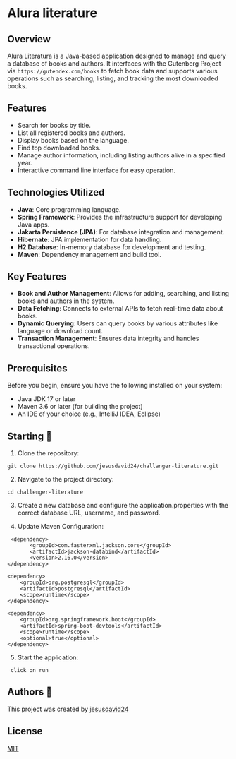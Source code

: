 # Alura literature

## Overview
Alura Literatura is a Java-based application designed to manage and query a database of books and authors. 
It interfaces with the Gutenberg Project via `https://gutendex.com/books` to fetch book data and supports 
various operations such as searching, listing, and tracking the most downloaded books.

## Features
- Search for books by title.
- List all registered books and authors.
- Display books based on the language.
- Find top downloaded books.
- Manage author information, including listing authors alive in a specified year.
- Interactive command line interface for easy operation.


## Technologies Utilized
- **Java**: Core programming language.
- **Spring Framework**: Provides the infrastructure support for developing Java apps.
- **Jakarta Persistence (JPA)**: For database integration and management.
- **Hibernate**: JPA implementation for data handling.
- **H2 Database**: In-memory database for development and testing.
- **Maven**: Dependency management and build tool.

## Key Features
- **Book and Author Management**: Allows for adding, searching, and listing books and authors in the system.
- **Data Fetching**: Connects to external APIs to fetch real-time data about books.
- **Dynamic Querying**: Users can query books by various attributes like language or download count.
- **Transaction Management**: Ensures data integrity and handles transactional operations.

## Prerequisites
Before you begin, ensure you have the following installed on your system:
- Java JDK 17 or later
- Maven 3.6 or later (for building the project)
- An IDE of your choice (e.g., IntelliJ IDEA, Eclipse)

## Starting 🚀

1. Clone the repository:

```shell
git clone https://github.com/jesusdavid24/challanger-literature.git
```

2. Navigate to the project directory:

```shell
cd challenger-literature
```

3. Create a new database and configure the application.properties with the correct database URL, username, and password.

4. Update Maven Configuration:
```shell
 <dependency>
       <groupId>com.fasterxml.jackson.core</groupId>
       <artifactId>jackson-databind</artifactId>
       <version>2.16.0</version>
</dependency>

<dependency>
    <groupId>org.postgresql</groupId>
    <artifactId>postgresql</artifactId>
    <scope>runtime</scope>
</dependency>

<dependency>
    <groupId>org.springframework.boot</groupId>
    <artifactId>spring-boot-devtools</artifactId>
    <scope>runtime</scope>
    <optional>true</optional>
</dependency>
```

5. Start the application:

```shell
 click on run 
```

## Authors 👊

This project was created by [jesusdavid24](https://github.com/jesusdavid24)

## License

[MIT](LICENSE)
